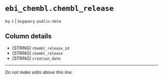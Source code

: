# `ebi_chembl.chembl_release`
`bq-1` | `bigquery-public-data`

## Column details
* [STRING]    `chembl_release_id`
* [STRING]    `chembl_release`
* [STRING]    `creation_date`

-------------------------------------------------------------------------------
*Do not make edits above this line.*
